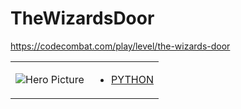 # TheWizardsDoor 

https://codecombat.com/play/level/the-wizards-door
<table>
<tr>
<td>

![Hero Picture](hero.png?raw=true "Hero Picture")

</td>
<td>
<ul>
<li>

[PYTHON](TheWizardsDoor.py)

</li>
</td>
</tr>
<table>